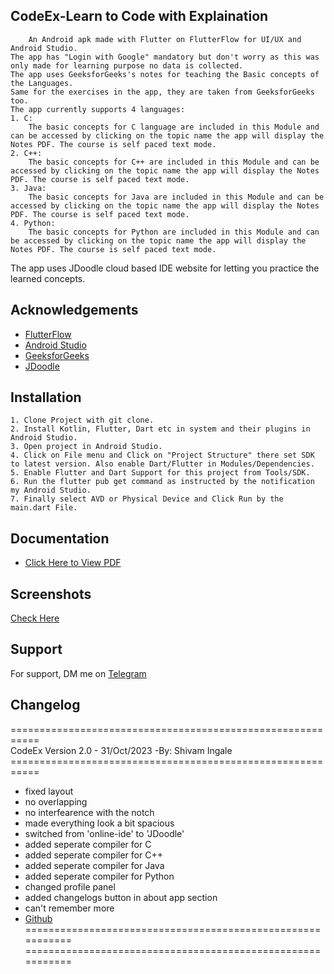 ## CodeEx-Learn to Code with Explaination

        An Android apk made with Flutter on FlutterFlow for UI/UX and Android Studio.
    The app has "Login with Google" mandatory but don't worry as this was only made for learning purpose no data is collected.
    The app uses GeeksforGeeks's notes for teaching the Basic concepts of the Languages.
    Same for the exercises in the app, they are taken from GeeksforGeeks too.
    The app currently supports 4 languages:
    1. C:
        The basic concepts for C language are included in this Module and can be accessed by clicking on the topic name the app will display the Notes PDF. The course is self paced text mode.
    2. C++:
        The basic concepts for C++ are included in this Module and can be accessed by clicking on the topic name the app will display the Notes PDF. The course is self paced text mode.
    3. Java:
        The basic concepts for Java are included in this Module and can be accessed by clicking on the topic name the app will display the Notes PDF. The course is self paced text mode.
    4. Python:
        The basic concepts for Python are included in this Module and can be accessed by clicking on the topic name the app will display the Notes PDF. The course is self paced text mode.

The app uses JDoodle cloud based IDE website for letting you practice the learned concepts.
## Acknowledgements

 - [FlutterFlow](https://app.flutterflow.io/)
 - [Android Studio](https://developer.android.com/studio)
 - [GeeksforGeeks](https://geeksforgeeks.org/)
 - [JDoodle](https://www.jdoodle.com/)


## Installation

    1. Clone Project with git clone.
    2. Install Kotlin, Flutter, Dart etc in system and their plugins in Android Studio.
    3. Open project in Android Studio.
    4. Click on File menu and Click on "Project Structure" there set SDK to latest version. Also enable Dart/Flutter in Modules/Dependencies.
    5. Enable Flutter and Dart Support for this project from Tools/SDK.
    6. Run the flutter pub get command as instructed by the notification my Android Studio.
    7. Finally select AVD or Physical Device and Click Run by the main.dart File.
## Documentation
 - [Click Here to View PDF](https://drive.google.com/file/d/1ygB5TuqpukYVRSDPB8q2xrX3Z8D_4TJy/preview)
## Screenshots
[Check Here](https://photos.app.goo.gl/zAciW4kHySPjARAy5)

## Support

For support, DM me on [Telegram](https://t.me/Shivamingale) 

## Changelog
=========================================================== <br>
CodeEx Version 2.0 - 31/Oct/2023 -By: Shivam Ingale<br>
===========================================================<br>
* fixed layout<br>
* no overlapping<br>
* no interfearence with the notch<br>
* made everything look a bit spacious<br>
* switched from 'online-ide' to 'JDoodle'<br>
* added seperate compiler for C<br>
* added seperate compiler for C++<br>
* added seperate compiler for Java<br>
* added seperate compiler for Python<br>
* changed profile panel<br>
* added changelogs button in about app section<br>
* can't remember more<br>
* <a href=https://github.com/Shivamingale3/CodeEx>Github</a><br>
===========================================================<br>
===========================================================<br>
